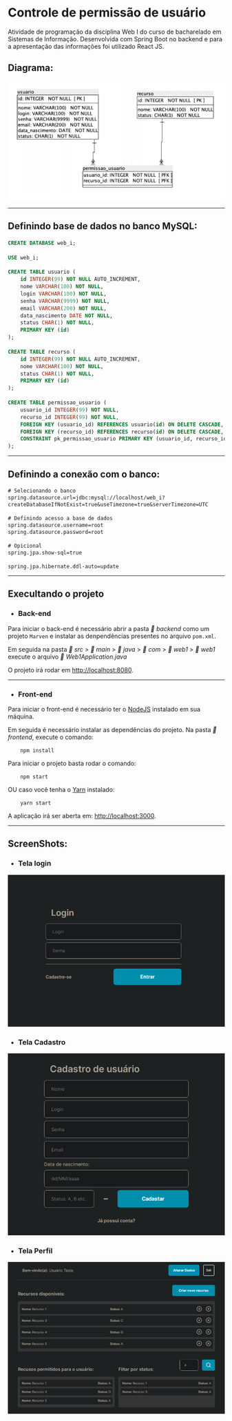 # Controle de permissão de usuário

Atividade de programação da disciplina Web I do curso de bacharelado em Sistemas de Informação. Desenvolvida com Spring Boot no backend e para a apresentação das informações foi utilizado React JS.

## Diagrama:

![diagrama](./frontend/public/screenshots/diagrama.PNG)

-----------------

## Definindo base de dados no banco MySQL:

```sql
CREATE DATABASE web_i;

USE web_i;

CREATE TABLE usuario (
	id INTEGER(99) NOT NULL AUTO_INCREMENT,
	nome VARCHAR(100) NOT NULL,
	login VARCHAR(100) NOT NULL,
	senha VARCHAR(9999) NOT NULL,
	email VARCHAR(200) NOT NULL,
	data_nascimento DATE NOT NULL,
	status CHAR(1) NOT NULL,
	PRIMARY KEY (id)
);

CREATE TABLE recurso (
	id INTEGER(99) NOT NULL AUTO_INCREMENT,
	nome VARCHAR(100) NOT NULL,
	status CHAR(1) NOT NULL,
	PRIMARY KEY (id)
);

CREATE TABLE permissao_usuario (
	usuario_id INTEGER(99) NOT NULL,
	recurso_id INTEGER(99) NOT NULL,
	FOREIGN KEY (usuario_id) REFERENCES usuario(id) ON DELETE CASCADE,
	FOREIGN KEY (recurso_id) REFERENCES recurso(id) ON DELETE CASCADE,
	CONSTRAINT pk_permissao_usuario PRIMARY KEY (usuario_id, recurso_id)
);
```
-----------------

## Definindo a conexão com o banco:

```properties
# Selecionando o banco
spring.datasource.url=jdbc:mysql://localhost/web_i?createDatabaseIfNotExist=true&useTimezone=true&serverTimezone=UTC

# Definindo acesso a base de dados
spring.datasource.username=root
spring.datasource.password=root

# Opicional
spring.jpa.show-sql=true

spring.jpa.hibernate.ddl-auto=update
```
-----------------

##  Execultando o projeto

+ ### Back-end

Para iniciar o back-end é necessário abrir a pasta *📂 backend* como um projeto `Marven` e instalar as denpendências presentes no arquivo `pom.xml`.

Em seguida na pasta *📂 src* > *📂 main* > *📂 java* > *📂 com* > *📂 web1* > *📂 web1* execute o arquivo *📄 Web1Application.java*

O projeto irá rodar em [http://localhost:8080](http://localhost:8080).

-----------------

+ ### Front-end

Para iniciar o front-end é necessário ter o [NodeJS](https://nodejs.org/en/download/) instalado em sua máquina.

Em seguida é necessário instalar as dependências do projeto. Na pasta *📂 frontend*, execute o comando:

```
    npm install 
```
Para iniciar o projeto basta rodar o comando:
```
    npm start 
```
OU caso você tenha o [Yarn](#) instalado:
```
    yarn start 
```
A aplicação irá ser aberta em: [http://localhost:3000](http://localhost:3000).

-----------------
## ScreenShots:

+ ### Tela login

![login](./frontend/public/screenshots/login.PNG)

+ ### Tela Cadastro

![cadastro](./frontend/public/screenshots/cadastro.PNG)

+ ### Tela Perfil

![perfil](./frontend/public/screenshots/perfil.PNG)
